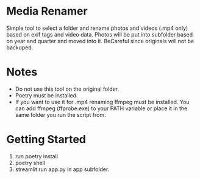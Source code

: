 # Media Renamer
Simple tool to select a folder and rename photos and videos (.mp4 only) based on exif tags and video data.
Photos will be put into subfolder based on year and quarter and moved into it.
BeCareful since originals will not be backuped.

# Notes
- Do not use this tool on the original folder.
- Poetry must be installed.
- If you want to use it for .mp4 renaming ffmpeg must be installed.
    You can add ffmpeg (ffprobe.exe) to your PATH variable or place it in the same folder you run the script from.

# Getting Started
1. run poetry install
2. poetry shell
3. streamlit run app.py in app subfolder.